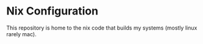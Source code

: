 # Nix Configuration
This repository is home to the nix code that builds my systems (mostly linux rarely mac).

